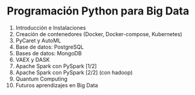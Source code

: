 # Programación Python para Big Data

1. Introducción e Instalaciones
2. Creación de contenedores (Docker, Docker-compose, Kubernetes)
3. PyCaret y AutoML
4. Base de datos: PostgreSQL
5. Bases de datos: MongoDB
6. VAEX y DASK
7. Apache Spark con PySpark [1/2]
8. Apache Spark con PySpark [2/2] (con hadoop)
9. Quantum Computing
10. Futuros aprendizajes en Big Data